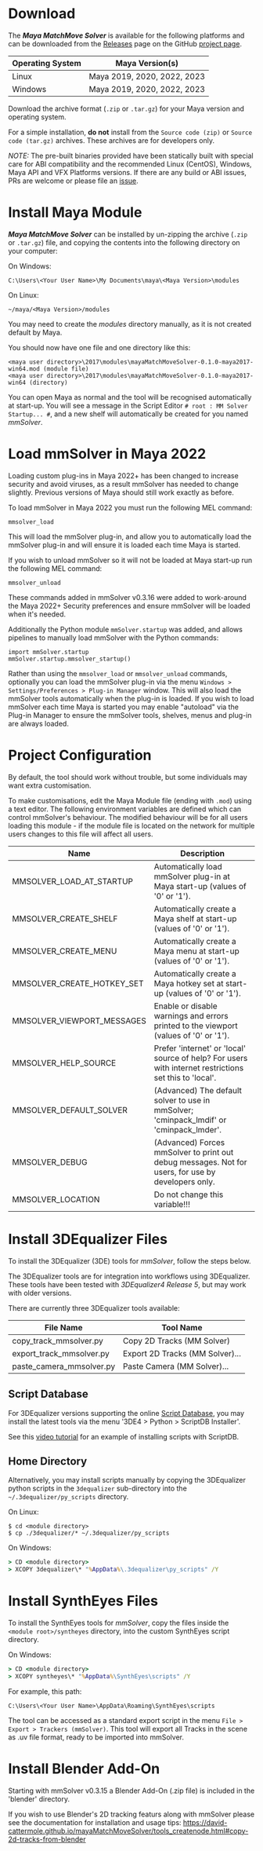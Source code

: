 # Download

The ***Maya MatchMove Solver*** is available for the following
platforms and can be downloaded from the
[Releases](https://github.com/david-cattermole/mayaMatchMoveSolver/releases)
page on the GitHub [project page](https://github.com/david-cattermole/mayaMatchMoveSolver).

| Operating System | Maya Version(s)             |
|------------------|-----------------------------|
| Linux            | Maya 2019, 2020, 2022, 2023 |
| Windows          | Maya 2019, 2020, 2022, 2023 |

Download the archive format (`.zip` or `.tar.gz`) for your Maya
version and operating system.

For a simple installation, **do not** install from the
`Source code (zip)` or `Source code (tar.gz)` archives. These archives
are for developers only.

*NOTE:* The pre-built binaries provided have been statically built
with special care for ABI compatibility and the recommended Linux
(CentOS), Windows, Maya API and VFX Platforms versions. If there are
any build or ABI issues, PRs are welcome or please file an
[issue](https://github.com/david-cattermole/mayaMatchMoveSolver/issues).

# Install Maya Module

***Maya MatchMove Solver*** can be installed by un-zipping the archive
(`.zip` or `.tar.gz`) file, and copying the contents into the
following directory on your computer:

On Windows:
```
C:\Users\<Your User Name>\My Documents\maya\<Maya Version>\modules
```

On Linux:
```
~/maya/<Maya Version>/modules
```

You may need to create the *modules* directory manually, as it is not
created default by Maya.

You should now have one file and one directory like this:
```
<maya user directory>\2017\modules\mayaMatchMoveSolver-0.1.0-maya2017-win64.mod (module file)
<maya user directory>\2017\modules\mayaMatchMoveSolver-0.1.0-maya2017-win64 (directory)
```

You can open Maya as normal and the tool will be recognised
automatically at start-up.  You will see a message in the Script
Editor `# root : MM Solver Startup... #`, and a new shelf will
automatically be created for you named *mmSolver*.

# Load mmSolver in Maya 2022

Loading custom plug-ins in Maya 2022+ has been changed to increase
security and avoid viruses, as a result mmSolver has needed to change
slightly. Previous versions of Maya should still work exactly as
before.

To load mmSolver in Maya 2022 you must run the following MEL command:
```
mmsolver_load
```

This will load the mmSolver plug-in, and allow you to automatically
load the mmSolver plug-in and will ensure it is loaded each time Maya
is started.

If you wish to unload mmSolver so it will not be loaded at Maya
start-up run the following MEL command:
```
mmsolver_unload
```

These commands added in mmSolver v0.3.16 were added to work-around the
Maya 2022+ Security preferences and ensure mmSolver will be loaded
when it's needed.

Additionally the Python module `mmSolver.startup` was added, and
allows pipelines to manually load mmSolver with the Python commands:
```
import mmSolver.startup
mmSolver.startup.mmsolver_startup()
```

Rather than using the `mmsolver_load` or `mmsolver_unload` commands,
optionally you can load the mmSolver plug-in via the menu `Windows >
Settings/Preferences > Plug-in Manager` window. This will also load
the mmSolver tools automatically when the plug-in is loaded. If you
wish to load mmSolver each time Maya is started you may enable
"autoload" via the Plug-in Manager to ensure the mmSolver tools,
shelves, menus and plug-in are always loaded.

# Project Configuration

By default, the tool should work without trouble, but some individuals
may want extra customisation.

To make customisations, edit the Maya Module file (ending with `.mod`)
using a text editor. The following environment variables are defined
which can control mmSolver's behaviour. The modified behaviour will be
for all users loading this module - if the module file is located on
the network for multiple users changes to this file will affect all
users.

| Name                       | Description                                                                                            |
| -------------------------- | ------------------------------------------------------------------------------------------------------ |
| MMSOLVER_LOAD_AT_STARTUP   | Automatically load mmSolver plug-in at Maya start-up (values of '0' or '1').                           |
| MMSOLVER_CREATE_SHELF      | Automatically create a Maya shelf at start-up (values of '0' or '1').                                  |
| MMSOLVER_CREATE_MENU       | Automatically create a Maya menu at start-up (values of '0' or '1').                                   |
| MMSOLVER_CREATE_HOTKEY_SET | Automatically create a Maya hotkey set at start-up (values of '0' or '1').                             |
| MMSOLVER_VIEWPORT_MESSAGES | Enable or disable warnings and errors printed to the viewport (values of '0' or '1').                  |
| MMSOLVER_HELP_SOURCE       | Prefer 'internet' or 'local' source of help? For users with internet restrictions set this to 'local'. |
| MMSOLVER_DEFAULT_SOLVER    | (Advanced) The default solver to use in mmSolver; 'cminpack_lmdif' or 'cminpack_lmder'.                           |
| MMSOLVER_DEBUG             | (Advanced) Forces mmSolver to print out debug messages. Not for users, for use by developers only.     |
| MMSOLVER_LOCATION          | Do not change this variable!!!                                                                         |

# Install 3DEqualizer Files

To install the 3DEqualizer (3DE) tools for *mmSolver*, follow the steps below.

The 3DEqualizer tools are for integration into workflows using
3DEqualizer. These tools have been tested with *3DEqualizer4 Release 5*,
but may work with older versions.

There are currently three 3DEqualizer tools available:

| File Name                | Tool Name                       |
| ------------------------ | ------------------------------- |
| copy_track_mmsolver.py   | Copy 2D Tracks (MM Solver)      |
| export_track_mmsolver.py | Export 2D Tracks (MM Solver)... |
| paste_camera_mmsolver.py | Paste Camera (MM Solver)...     |

## Script Database

For 3DEqualizer versions supporting the online
[Script Database](https://www.3dequalizer.com/?site=scriptdb), you may
install the latest tools via the menu '3DE4 > Python > ScriptDB Installer'.

See this [video tutorial](https://www.youtube.com/watch?v=gVr_Fo1xh0E)
for an example of installing scripts with ScriptDB.

## Home Directory

Alternatively, you may install scripts manually by copying the
3DEqualizer python scripts in the `3dequalizer` sub-directory into the
`~/.3dequalizer/py_scripts` directory.

On Linux:
```commandline
$ cd <module directory>
$ cp ./3dequalizer/* ~/.3dequalizer/py_scripts
```

On Windows:
```cmd
> CD <module directory>
> XCOPY 3dequalizer\* "%AppData%\.3dequalizer\py_scripts" /Y
```

# Install SynthEyes Files

To install the SynthEyes tools for *mmSolver*, copy the files inside
the `<module root>/syntheyes` directory, into the custom SynthEyes
script directory.

On Windows:
```cmd
> CD <module directory>
> XCOPY syntheyes\* "%AppData%\SynthEyes\scripts" /Y
```

For example, this path:
```
C:\Users\<Your User Name>\AppData\Roaming\SynthEyes\scripts
```

The tool can be accessed as a standard export script in the menu
`File > Export > Trackers (mmSolver)`. This tool will export all
Tracks in the scene as .uv file format, ready to be imported into
mmSolver.

# Install Blender Add-On

Starting with mmSolver v0.3.15 a Blender Add-On (.zip file) is
included in the 'blender' directory.

If you wish to use Blender's 2D tracking featurs along with mmSolver
please see the documentation for installation and usage tips:
https://david-cattermole.github.io/mayaMatchMoveSolver/tools_createnode.html#copy-2d-tracks-from-blender
